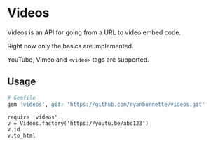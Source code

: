 # Videos

Videos is an API for going from a URL to video embed code.

Right now only the basics are implemented.

YouTube, Vimeo and `<video>` tags are supported.

## Usage

```ruby
# Gemfile
gem 'videos', git: 'https://github.com/ryanburnette/videos.git'
```

```
require 'videos'
v = Videos.factory('https://youtu.be/abc123')
v.id
v.to_html
```
